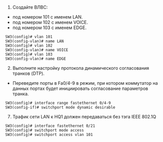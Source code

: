 1. Создайте ВЛВС: 
  - под номером 101 с именем LAN.
  - под номером 102 с именем VOICE.
  - под номером 103 с именем EDGE.
```
SW3(config)# vlan 101
SW3(config-vlan)# name LAN
SW3(config)# vlan 102
SW3(config-vlan)# name VOICE
SW3(config)# vlan 103
SW3(config-vlan)# name EDGE
```

2. Выполните настройку протокола динамического согласования транков (DTP). 
  - Переведите порты в Fa0/4-9 в режим, при котором коммутатор на данных портах будет инициировать согласование параметров транка.
```
SW3(config)# interface range fastethernet 0/4-9
SW3(config-if)# switchport mode dynamic desirable 
```

7. Трафик сети LAN к HQ1 должен передаваться без тэга IEEE 802.1Q
```
SW3(config)# interface fastethernet 0/21
SW3(config)# switchport mode access
SW3(config)# switchport access vlan 101
```